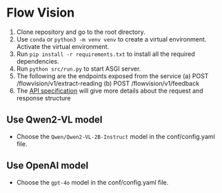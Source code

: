 # Flow Vision

1. Clone repository and go to the root directory.
2. Use `conda` or `python3 -m venv venv` to create a virtual environment. Activate the virtual environment.
3. Run `pip install -r requirements.txt` to install all the required dependencies.
4. Run `python src/run.py` to start ASGI server.
5. The following are the endpoints exposed from the service
    (a) POST /flowvision/v1/extract-reading
    (b) POST /flowvision/v1/feedback
6. The [API specification](flowvision_api_spec.yaml) will give more details about the request and response structure

## Use Qwen2-VL model

- Choose the `Qwen/Qwen2-VL-2B-Instruct` model in the conf/config.yaml file.

## Use OpenAI model

- Choose the `gpt-4o` model in the conf/config.yaml file.